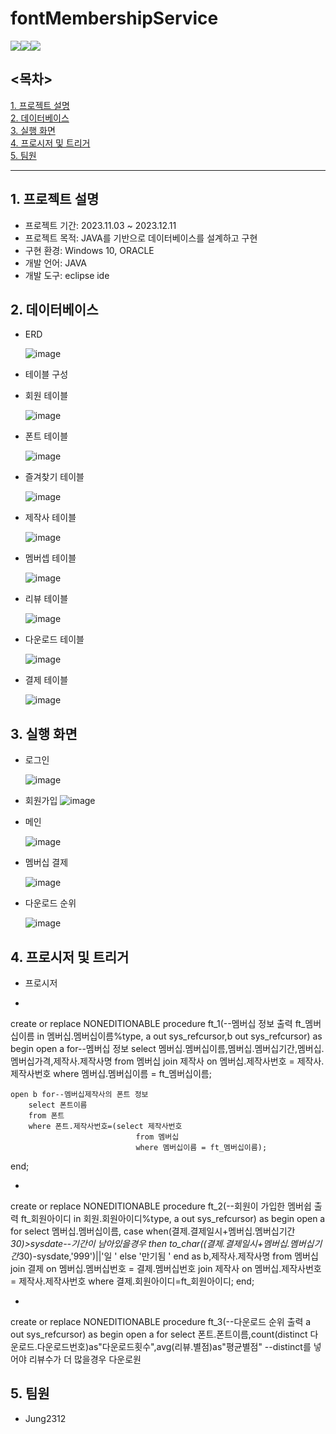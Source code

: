 # fontMembershipService
<img src="https://img.shields.io/badge/java-007396?style=for-the-badge&logo=java&logoColor=white"><img src="https://img.shields.io/badge/ORACLE-F80000?style=for-the-badge&logo=ORACLE&logoColor=white"><img src="https://img.shields.io/badge/eclipseide-2C2255?style=for-the-badge&logo=eclipseide&logoColor=white">

## <목차>
[1. 프로젝트 설명](#1-프로젝트-설명)<br/>
[2. 데이터베이스](#2-데이터베이스)<br/>
[3. 실행 화면](#-3실행-화면)<br/>
[4. 프로시저 및 트리거](#-4프로시저-및-트리거)<br/>
[5. 팀원](#5-팀원)<br/>

------------
  
## 1. 프로젝트 설명
- 프로젝트 기간: 2023.11.03 ~ 2023.12.11
- 프로젝트 목적: JAVA를 기반으로 데이터베이스를 설계하고 구현
- 구현 환경: Windows 10, ORACLE
- 개발 언어: JAVA
- 개발 도구: eclipse ide

## 2. 데이터베이스
- ERD
  
  ![image](https://github.com/Jung2312/fontMembershipService/assets/97083703/0740089c-a2c9-41ea-a5fd-1fa94089ba7b)

- 테이블 구성
* 회원 테이블
  
  ![image](https://github.com/Jung2312/fontMembershipService/assets/97083703/5c9d96c5-464f-4c1a-b028-e14d5dbedcc9)

* 폰트 테이블
  
  ![image](https://github.com/Jung2312/fontMembershipService/assets/97083703/d23fe640-b850-4ba8-86f7-484200490d23)

* 즐겨찾기 테이블
  
  ![image](https://github.com/Jung2312/fontMembershipService/assets/97083703/5ff5a32f-ed02-4673-b53c-4d95fb059b01)

* 제작사 테이블
  
  ![image](https://github.com/Jung2312/fontMembershipService/assets/97083703/35034e8d-d84d-4348-bf4b-090751bbf073)

* 멤버셉 테이블
  
  ![image](https://github.com/Jung2312/fontMembershipService/assets/97083703/58f706c1-cad3-4543-afb5-07cb40b4b066)

* 리뷰 테이블
  
  ![image](https://github.com/Jung2312/fontMembershipService/assets/97083703/ae128847-570d-49e7-8955-bd0cacc20d87)

* 다운로드 테이블
  
  ![image](https://github.com/Jung2312/fontMembershipService/assets/97083703/5d498479-7121-4336-bc8d-01ddd546ac93)

* 결제 테이블
  
  ![image](https://github.com/Jung2312/fontMembershipService/assets/97083703/87229495-f01c-41b8-b1ac-c706790946c2)

## 3. 실행 화면
* 로그인
  
  ![image](https://github.com/Jung2312/fontMembershipService/assets/97083703/e83b2817-7d78-429d-9fbd-b5215aee813f)

* 회원가입
![image](https://github.com/Jung2312/fontMembershipService/assets/97083703/5cdb7c95-2238-4e4a-8882-96966c9d4d42)

* 메인
  
  ![image](https://github.com/Jung2312/fontMembershipService/assets/97083703/5fc248d2-b5a6-41c8-9d5b-9d28a05c328d)

* 멤버십 결제
  
  ![image](https://github.com/Jung2312/fontMembershipService/assets/97083703/9a0a9467-064a-44e8-87b5-98d05e90b7a9)

* 다운로드 순위
  
  ![image](https://github.com/Jung2312/fontMembershipService/assets/97083703/5b66ca8b-01bd-4ab2-98e5-517882ad9226)

## 4. 프로시저 및 트리거
- 프로시저
*
create or replace NONEDITIONABLE procedure ft_1(--멤버십 정보 출력
ft_멤버십이름 in 멤버십.멤버십이름%type, a out sys_refcursor,b out sys_refcursor)
as
begin
    open a for--멤버십 정보
        select 멤버십.멤버십이름,멤버십.멤버십기간,멤버십.멤버십가격,제작사.제작사명
        from 멤버십 join 제작사 on 멤버십.제작사번호 = 제작사.제작사번호
        where 멤버십.멤버십이름 = ft_멤버십이름;

    open b for--멤버십제작사의 폰트 정보
        select 폰트이름
        from 폰트
        where 폰트.제작사번호=(select 제작사번호
                                from 멤버십
                                where 멤버십이름 = ft_멤버십이름);
end;

*
create or replace NONEDITIONABLE procedure ft_2(--회원이 가입한 멤버쉽 출력
ft_회원아이디 in 회원.회원아이디%type, a out sys_refcursor)
as
begin
    open a for
        select 멤버십.멤버십이름,
            case
                when(결제.결제일시+멤버십.멤버십기간*30)>sysdate--기간이 남아있을경우
                then to_char((결제.결제일시+멤버십.멤버십기간*30)-sysdate,'999')||'일 '
                else '만기됨 '
            end as b,제작사.제작사명
        from 멤버십 join 결제 on 멤버십.멤버십번호 = 결제.멤버십번호 join 제작사 on 멤버십.제작사번호 = 제작사.제작사번호
        where 결제.회원아이디=ft_회원아이디;
end;

*
create or replace NONEDITIONABLE procedure ft_3(--다운로드 순위 출력
a out sys_refcursor)
as
begin
    open a for
        select 폰트.폰트이름,count(distinct 다운로드.다운로드번호)as"다운로드횟수",avg(리뷰.별점)as"평균별점"
        --distinct를 넣어야 리뷰수가 더 많을경우 다운로원


## 5. 팀원
- Jung2312
